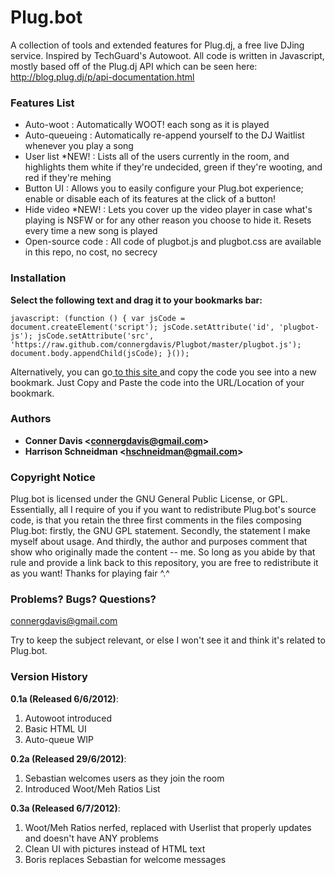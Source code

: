 # Plug.bot #

A collection of tools and extended features for Plug.dj, a free live DJing service.  Inspired by TechGuard's Autowoot.  All code is written in Javascript, mostly based off of the Plug.dj API which can be seen here:  http://blog.plug.dj/p/api-documentation.html


### Features List ###

+ Auto-woot  :  Automatically WOOT! each song as it is played
+ Auto-queueing  :  Automatically re-append yourself to the DJ Waitlist whenever you play a song
+ User list *NEW!  :  Lists all of the users currently in the room, and highlights them white if they're undecided, green if they're wooting, and red if they're mehing
+ Button UI  :  Allows you to easily configure your Plug.bot experience;  enable or disable each of its features at the click of a button!
+ Hide video *NEW!  :  Lets you cover up the video player in case what's playing is NSFW or for any other reason you choose to hide it.  Resets every time a new song is played
+ Open-source code  :  All code of plugbot.js and plugbot.css are available in this repo, no cost, no secrecy


### Installation ###

<b> Select the following text and drag it to your bookmarks bar:</b>

	javascript: (function () { var jsCode = document.createElement('script'); jsCode.setAttribute('id', 'plugbot-js'); jsCode.setAttribute('src', 'https://raw.github.com/connergdavis/Plugbot/master/plugbot.js'); document.body.appendChild(jsCode); }());

Alternatively, you can go<a href="http://pastebin.com/x8Xak4zU"> to this site </a>and copy the code you see into a new bookmark.  Just Copy and Paste the code into the URL/Location of your bookmark.



### Authors ###

+ <strong>Conner Davis &lt;connergdavis@gmail.com&gt;</strong>
+ <strong>Harrison Schneidman &lt;hschneidman@gmail.com&gt;</strong>


### Copyright Notice ###

Plug.bot is licensed under the GNU General Public License, or GPL.  Essentially, all I require of you if you want to redistribute Plug.bot's source code, is that you retain the three first comments in the files composing Plug.bot:  firstly, the GNU GPL statement.  Secondly, the statement I make myself about usage.  And thirdly, the author and purposes comment that show who originally made the content -- me.  So long as you abide by that rule and provide a link back to this repository, you are free to redistribute it as you want!  Thanks for playing fair ^.^


### Problems? Bugs? Questions? ###

connergdavis@gmail.com

Try to keep the subject relevant, or else I won't see it and think it's related to Plug.bot.


### Version History ###

<strong>0.1a (Released 6/6/2012)</strong>:
<ol>
<li>Autowoot introduced</li>
<li>Basic HTML UI</li>
<li>Auto-queue WIP</li>
</ol>


<strong>0.2a (Released 29/6/2012)</strong>:
<ol>
<li>Sebastian welcomes users as they join the room</li>
<li>Introduced Woot/Meh Ratios List</li>
</ol>


<strong>0.3a (Released 6/7/2012)</strong>:
<ol>
<li>Woot/Meh Ratios nerfed, replaced with Userlist that properly updates and doesn't have ANY problems</li>
<li>Clean UI with pictures instead of HTML text</li>
<li>Boris replaces Sebastian for welcome messages</li>
</ol>